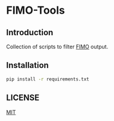 # FIMO-Tools

## Introduction

Collection of scripts to filter [FIMO](http://meme-suite.org/tools/fimo) output.

## Installation

```bash
pip install -r requirements.txt
```

## LICENSE

[MIT](LICENSE)
